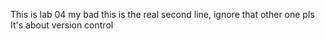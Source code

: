 This is lab 04
my bad this is the real second line, ignore that other one pls
It's about version control
